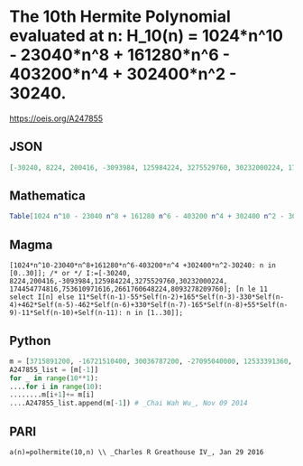 # The 10th Hermite Polynomial evaluated at n: H\_10\(n\) \= 1024\*n^10 \- 23040\*n^8 \+ 161280\*n^6 \- 403200\*n^4 \+ 302400\*n^2 \- 30240\.
https://oeis.org/A247855
## JSON
```JSON
[-30240, 8224, 200416, -3093984, 125984224, 3275529760, 30232000224, 174454774816, 753610971616, 2661760648224, 8093278209760, 21900944840224, 53969864949216, 123139662877216, 263393520320224, 533257736009760, 1029623343008224, 1907515621443616]
```
## Mathematica
```Mathematica
Table[1024 n^10 - 23040 n^8 + 161280 n^6 - 403200 n^4 + 302400 n^2 - 30240, {n, 0, 30}] (* or *) CoefficientList[Series[(-30240 + 340864 x - 1553248 x^2 + 143360 x^3 + 159704768 x^4 + 1703150336 x^5 + 1689179456 x^6 + 169683968 x^7 - 4846240 x^8 + 109952 x^9 + 8224 x^10)/(1-x)^11, {x, 0, 30}], x]
```
## Magma
```Magma
[1024*n^10-23040*n^8+161280*n^6-403200*n^4 +302400*n^2-30240: n in [0..30]]; /* or */ I:=[-30240, 8224,200416,-3093984,125984224,3275529760,30232000224, 174454774816,753610971616,2661760648224,8093278209760]; [n le 11 select I[n] else 11*Self(n-1)-55*Self(n-2)+165*Self(n-3)-330*Self(n-4)+462*Self(n-5)-462*Self(n-6)+330*Self(n-7)-165*Self(n-8)+55*Self(n-9)-11*Self(n-10)+Self(n-11): n in [1..30]];
```
## Python
```Python
m = [3715891200, -16721510400, 30036787200, -27095040000, 12533391360, -2612736000, 139499520, 3640320, 153728, -38464, -30240]
A247855_list = [m[-1]]
for _ in range(10**1):
....for i in range(10):
........m[i+1]+= m[i]
....A247855_list.append(m[-1]) # _Chai Wah Wu_, Nov 09 2014
```
## PARI
```PARI
a(n)=polhermite(10,n) \\ _Charles R Greathouse IV_, Jan 29 2016
```
